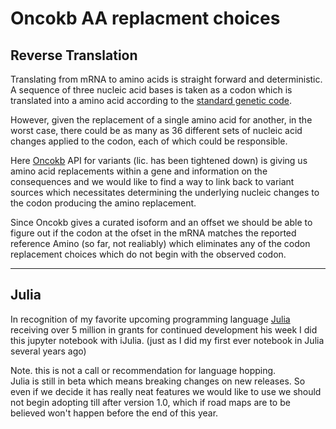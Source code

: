 

# Oncokb AA replacment choices 

## Reverse Translation 
Translating from mRNA to amino acids is straight forward and deterministic.
A sequence of three nucleic acid bases is taken as a codon which is
translated into a amino acid according to the
[standard genetic code](https://en.wikipedia.org/wiki/Genetic_code#Standard_codon_tables).

However, given the replacement of a single amino acid for another,
in the worst case, there could be as many as 36 different sets
of nucleic acid changes applied to the codon,
each of which could be responsible.

Here [Oncokb](http://oncokb.org) API for variants (lic. has been tightened down)
 is giving us amino acid replacements within a gene
and information on the consequences and we would like to find a way
to link back to variant sources which necessitates determining
the underlying nucleic changes to the codon producing the amino replacement.

Since Oncokb gives a curated isoform and an offset we should be able to figure
out if the codon at the ofset in the mRNA matches the reported reference Amino
(so far, not realiably) which eliminates any of the codon replacement choices
which do not begin with the observed codon.



---
## Julia
In recognition of my favorite upcoming programming language
[Julia](https://julialang.org/)
receiving over 5 million in grants for continued development his week
I did this jupyter notebook with iJulia.
(just as I did my first ever notebook in Julia several years ago)  

Note. this is not a call or recommendation for language hopping.  
Julia is still in beta which means breaking changes on new releases.
So even if we decide it has really neat features we would like to use
we should not begin adopting till after version 1.0, 
which if road maps are to be believed won't happen before the end of this year.
